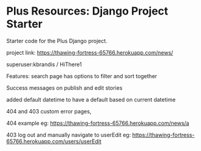 # Plus Resources: Django Project Starter

Starter code for the Plus Django project.

project link: https://thawing-fortress-65766.herokuapp.com/news/

superuser:kbrandis / HiThere1


Features:
search page has options to filter and sort together  

Success messages on publish and edit stories

added default datetime to have a default based on current datetime

404 and 403 custom error pages, 

404 example eg: https://thawing-fortress-65766.herokuapp.com/news/a 


403 log out and manually navigate to userEdit eg: https://thawing-fortress-65766.herokuapp.com/users/userEdit 

